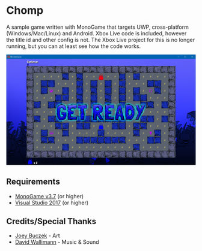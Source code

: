 # Chomp

A sample game written with MonoGame that targets UWP, cross-platform (Windows/Mac/Linux) and Android.  Xbox Live code is included, however the title id and other config is not.  The Xbox Live project for this is no longer running, but you can at least see how the code works.

![chomp](docs/images/game.png)

## Requirements
* [MonoGame v3.7](http://www.monogame.net/downloads/) (or higher)
* [Visual Studio 2017](https://visualstudio.microsoft.com/) (or higher)

## Credits/Special Thanks

* [Joey Buczek](https://github.com/joeybuczek) - Art
* [David Wallimann](https://www.davidwallimann.com/) - Music & Sound

